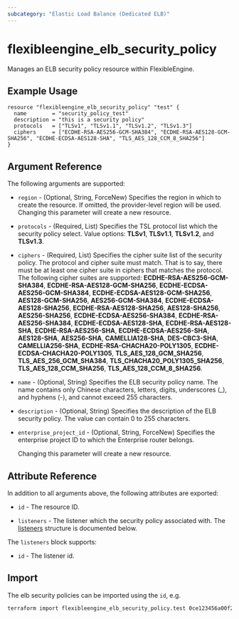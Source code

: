 ```yaml
---
subcategory: "Elastic Load Balance (Dedicated ELB)"
---
```


# flexibleengine_elb_security_policy

Manages an ELB security policy resource within FlexibleEngine.

## Example Usage

```hcl
resource "flexibleengine_elb_security_policy" "test" {
  name        = "security_policy_test"
  description = "this is a security policy"
  protocols   = ["TLSv1", "TLSv1.1", "TLSv1.2", "TLSv1.3"]
  ciphers     = ["ECDHE-RSA-AES256-GCM-SHA384", "ECDHE-RSA-AES128-GCM-SHA256", "ECDHE-ECDSA-AES128-SHA", "TLS_AES_128_CCM_8_SHA256"]
}
```

## Argument Reference

The following arguments are supported:

* `region` - (Optional, String, ForceNew) Specifies the region in which to create the resource.
  If omitted, the provider-level region will be used. Changing this parameter will create a new resource.

* `protocols` - (Required, List) Specifies the TSL protocol list which the security policy select.
  Value options: **TLSv1**, **TLSv1.1**, **TLSv1.2**, and **TLSv1.3**.

* `ciphers` - (Required, List) Specifies the cipher suite list of the security policy.
  The protocol and cipher suite must match. That is to say, there must be at least one cipher suite in
  ciphers that matches the protocol. The following cipher suites are supported:
  **ECDHE-RSA-AES256-GCM-SHA384**, **ECDHE-RSA-AES128-GCM-SHA256**, **ECDHE-ECDSA-AES256-GCM-SHA384**,
  **ECDHE-ECDSA-AES128-GCM-SHA256**, **AES128-GCM-SHA256**, **AES256-GCM-SHA384**, **ECDHE-ECDSA-AES128-SHA256**,
  **ECDHE-RSA-AES128-SHA256**, **AES128-SHA256**, **AES256-SHA256**, **ECDHE-ECDSA-AES256-SHA384**,
  **ECDHE-RSA-AES256-SHA384**, **ECDHE-ECDSA-AES128-SHA**, **ECDHE-RSA-AES128-SHA**, **ECDHE-RSA-AES256-SHA**,
  **ECDHE-ECDSA-AES256-SHA**, **AES128-SHA**, **AES256-SHA**, **CAMELLIA128-SHA**, **DES-CBC3-SHA**,
  **CAMELLIA256-SHA**, **ECDHE-RSA-CHACHA20-POLY1305**, **ECDHE-ECDSA-CHACHA20-POLY1305**, **TLS_AES_128_GCM_SHA256**,
  **TLS_AES_256_GCM_SHA384**, **TLS_CHACHA20_POLY1305_SHA256**, **TLS_AES_128_CCM_SHA256**,
  **TLS_AES_128_CCM_8_SHA256**.

* `name` - (Optional, String) Specifies the ELB security policy name.
  The name contains only Chinese characters, letters, digits, underscores (_), and hyphens (-),
  and cannot exceed 255 characters.

* `description` - (Optional, String) Specifies the description of the ELB security policy.
  The value can contain 0 to 255 characters.

* `enterprise_project_id` - (Optional, String, ForceNew) Specifies the enterprise project ID to which the Enterprise
  router belongs.

  Changing this parameter will create a new resource.

## Attribute Reference

In addition to all arguments above, the following attributes are exported:

* `id` - The resource ID.

* `listeners` - The listener which the security policy associated with.
  The [listeners](#elb_listeners) structure is documented below.

<a name="elb_listeners"></a>
The `listeners` block supports:

* `id` - The listener id.

## Import

The elb security policies can be imported using the `id`, e.g.

```bash
terraform import flexibleengine_elb_security_policy.test 0ce123456a00f2591fabc00385ff1234
```
